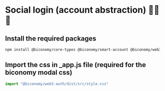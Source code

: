 # Social login (account abstraction) 👨‍💻🧑

## Install the required packages

```sh
npm install @biconomy/core-types @biconomy/smart-account @biconomy/web3-auth
```

## Import the css in _app.js file (required for the biconomy modal css)

```js
import "@biconomy/web3-auth/dist/src/style.css"
```
